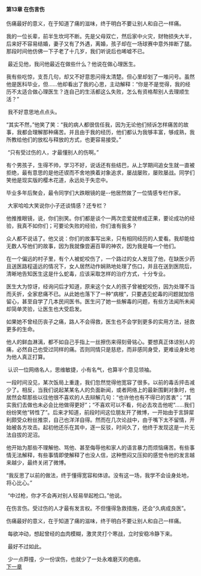 #### **第13章 在伤言伤**

  伤痛最好的意义，在于知道了痛的滋味，终于明白不要让别人和自己一样痛。

​    我的一位长辈，前半生坎坷不断。先是父母双亡，然后家中火灾，财物损失大半，后来好不容易结婚，妻子又有了外遇，离婚，孩子却在一场球赛中意外摔断了腿。那段时间他仿佛一下子老了十几岁，我们听说后也唏嘘不已。 

​    最近见他，我问他最近在做些什么？他说在做心理医生。 

​    我有些吃惊，支吾几句，却又不好意思问得太清楚。但心里却划了一堆问号。虽然他是医科毕业，但……他却看出了我的心思，主动解释：“你是不是觉得，我的经历不太适合做心理医生？连自己的生活都这么失败，怎么有资格帮别人去理顺生活？” 

​    我不好意思地点点头。 

​    “其实不然，”他笑了笑：“我的病人都很信任我，因为无论他们倾诉怎样痛苦的故事，我都会理解那种痛苦。并且由于我的经历，他们都认为我够丰富，够成熟，我所教给他们的放松与释放的方式，也更容易接受。” 

​    “只有受过伤的人，才最懂别人的伤啊。” 

​    有个男孩子，生得不帅，学习不好，说话还有些结巴，从上学期间追女生就一直被拒绝，最有意思的是他还锲而不舍地换着对象追求，屡战屡败，屡败屡战。同学们笑他是现实版的樱木花道，永远处于失恋中。 

​    毕业多年后聚会，最令同学们大跌眼镜的是--他居然做了一位情感专栏作家。

​    大家哈哈大笑说你小子还谈情感？还专栏？ 

​    他推推眼镜，说，你们别笑。你们都是谈个一两次恋爱就修成正果，要论成功的经验，我真不如你们；可要论失败的经验，你们谁有我多？ 

​    众人都不说话了。他又说：你们的故事写出来，只有相同经历的人爱看。我却能给无数人写他们的故事，因为我就像尝遍百草的神农，因为我是每一个他们。 

​    在一个偏远的村子里，有个人被蛇咬伤了，一个路过的女人发现了他，在缺医少药且送医路程遥远的情况下，女人居然动作娴熟地处理了伤口，并且在送到医院后，清晰地告知医生这是什么蛇毒，应该采取怎样的治疗方式，十分专业。 

​    医生大为惊讶，经询问后才知道，原来这个女人的孩子曾被蛇咬伤，因为处理不当而夭折，全家悲痛不已。从此她也落下了一种“病根”，只要遇见蛇毒的问题就加倍留心，甚至自学了几本民间医书。医生问了她一些解毒的问题，有些方法闻所未闻却简单灵验，让医生也大受启发。 

​    如果她不曾经历丧子之痛，路人不会得救，医生也不会学到更多的实用方法，拯救更多的生命。 

​    他人的鲜血淋漓，都不如自己手指上一丝擦伤来得刻骨铭心。要想真正体谅别人的痛，必然自己也受过同样的痛。否则同情只是慈悲，而非感同身受，更难设身处地为他人真正打算。 

​    认识一位网络名人，思维敏捷，小有名气，也算半个意见领袖。 

​    一段时间没见，某次饭局上重逢，我们忽然觉得他宽容了很多。以前的毒舌抨击减少了。相反，当我们说起某某名人的负面新闻，或者网络上的最新围剿对象时，他居然会帮那些以往他很不喜欢的人去辩解几句：“也许他也有不得已的苦衷”；“其实我们去做也未必会比他做得更好”；“不喜欢可以不看，何必去攻击他呢”……我们纷纷笑他“转性了”。后来才知道，前段时间这位朋友开了微博，一开始由于言辞犀利颇受众粉丝推崇，自己也洋洋自得。然而在几次论战中，由于嘴下太不留情，开始被各方攻击。起初他还乐在其中，逐一反驳，时间久了，他终于发现这是一片无法自拔的泥沼。 

​    他开始为那些不理解他、骂他、甚至侮辱他和家人的语言暴力而烦恼痛苦。有些事情无法解释，有些事情即使解释了也没人信，这种憋闷又压抑的感觉令他的发言越来越少，最终关闭了微博。 

​    “我反思了以前的做法，终于懂得宽容和体谅。没有这一场，我学不会设身处地，将心比心。” 

​    “中过枪，你才不会再对别人轻易举起枪口。”他说。 

​    在伤言伤。受过伤的人才最有发言权。不但懂得急救措施，还会“久病成良医”。 

​    伤痛最好的意义，在于知道了痛的滋味，终于明白不要让别人和自己一样痛。

​    每欲冲动，想起曾经的血肉模糊，激灵灵打个寒战，立时安稳冷静下来。 

​    最好不过如此。 

​    少一点莽撞，少一份误伤，也就少了一处永难磨灭的疤痕。  
[下一章](https://github.com/LiQinglin007/liqinglin/blob/master/%E4%B8%80%E5%88%87%E9%83%BD%E6%98%AF%E6%9C%80%E5%A5%BD%E7%9A%84%E5%AE%89%E6%8E%92/%E7%AC%AC14%E7%AB%A0%20%E5%B9%B8%E5%A5%BD%E6%88%91%E4%BB%AC%EF%BC%8C%E5%BD%93%E5%B1%80%E8%80%85%E8%BF%B7.md)